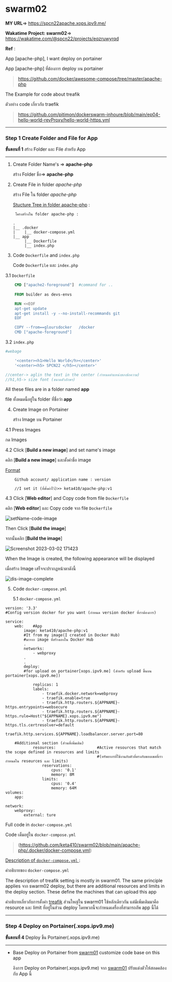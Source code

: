 # swarm02

**MY URL**=> https://spcn22apache.xops.ipv9.me/

**Wakatime Project: swarm02**=> https://wakatime.com/@spcn22/projects/eqzruwyrqd


**Ref** : 

App [apache-php], I want deploy on portainer

App [apache-php] ที่ต้องการ deploy บน portainer

>https://github.com/docker/awesome-compose/tree/master/apache-php  

The Example for code about treafik

ตัวอย่าง code เกี่ยวกับ traefik

>https://github.com/pitimon/dockerswarm-inhoure/blob/main/ep04-hello-world-revProxy/hello-world-https.yml 

_____________________________________

### **Step 1** Create Folder and File for App
**ขั้นตอนที่ 1** สร้าง Folder และ File สำหรับ App
_____________________________________

1. Create Folder Name's => **apache-php**
    
    สร้าง Folder ชื่อ=> **apache-php**

2. Create File in folder *apache-php*

    สร้าง File ใน folder *apache-php*

    <ins>Stucture Tree in folder apache-php</ins> :

        โครงสร้างใน folder apache-php :

    ```
    .
    |__ .docker
    |    |__ docker-compose.yml
    |__ app
         |__ Dockerfile
         |__ index.php
    ```

3. Code ```Dockerfile``` and ```index.php```

    Code ```Dockerfile``` และ ```index.php```

3.1 ```Dockerfile``` 

```dockerfile
    CMD ["apache2-foreground"]  #command for ..
    
    FROM builder as devs-envs   

    RUN <<EOF
    apt-get update
    apt-get install -y --no-install-recommands git
    EOF

    COPY --from==gloursdocker   /docker
    CMD ["apache-foreground"]

```

3.2 ```index.php```
```php
#webage

    '<center><h1>Hello World</h></center>'
    '<center><h5> SPCN22 </h5></center>'

//center-> aglin the text in the center (กำหนดตำแหน่งของข้อความ)
//h1,h5-> size font (ขนาดตัวอักษร)
```
All these files are in a folder named **app**

file ทั้งหมดนี้อยู่ใน folder ที่ชื่อว่า **app**

4. Create Image on Portainer

    สร้าง Image บน Portainer

4.1 Press Images 

กด Images

4.2 Click [**Build a new image**] and set name's image

คลิก [**Build a new image**] และตั้งค่าชื่อ image 

<ins>Format</ins>

```
    Github account/ application name : version

    //I set it (ที่ตั้งค่าไว้)>> keta410/apache-php:v1  
```

4.3 Click [**Web editor**] and Copy code from file ```Dockerfile```

คลิก [**Web editor**] และ Copy code จาก file ```Dockerfile```

![setName-code-image](https://user-images.githubusercontent.com/104758471/222944709-0cfc5513-1a8b-4287-baf8-40a1dd208eb2.jpg)

Then Click [**Build the image**]

จากนั้นคลิก [**Build the image**]

![Screenshot 2023-03-02 171423](https://user-images.githubusercontent.com/104758471/222944824-1dfd5287-0adc-47ea-b6c9-bc96909c8a41.png)

When the Image is created, the following appearance will be displayed

เมื่อสร้าง Image เสร็จจะปรากฏหน้าตาดังนี้

![dis-image-complete](https://user-images.githubusercontent.com/104758471/222945083-e352818f-b2c5-48ed-98fe-4487b9d81520.jpg)

5. Code ```docker-compose.yml``` 

    5.1 ```docker-compose.yml``` 

```docker
version: '3.3'  
#Config version docker for you want (กำหนด version docker ที่เราต้องการ)

service: 
    web:    #App
        image: keta410/apache-php:v1
        #It from my image(I created in Docker Hub)
        #มาจาก image ที่สร้างเองใน Docker Hub 
        .
        networks:
            - webproxy  
        .
        .
        deploy:     
        #for upload on portainer[xops.ipv9.me] (สำหรับ upload ขึ้นบน portainer[xops.ipv9.me])
    
            replicas: 1
            labels:
                - traefik.docker.network=webproxy
                - traefik.enable=true
                - traefik.http.routers.${APPNAME}-https.entrypoints=websecure
                - traefik.http.routers.${APPNAME}-https.rule=Host("${APPNAME}.xops.ipv9.me")
                - traefik.http.routers.${APPNAME}-https.tls.certresolver=default
                - traefik.http.services.${APPNAME}.loadbalancer.server.port=80

    #Additional section (ส่วนที่เพิ่มเติม)
            resources:                  #Active resources that match the scope defined in resources and limits
                                        #(ทรัพยากรที่ใช้งานกับตัวที่ตรงกับขอบเขตที่เรากำหนดใน reseurces และ limits)
                reservations:           
                    cpus: '0.1'
                    memory: 8M
                limits:                 
                    cpus: '0.4'
                    memory: 64M
volumes:
    app:

network:
    webproxy:
        external: ture  

``` 

Full code in ```docker-compose.yml```

Code เต็มอยู่ใน ```docker-compose.yml```

>(https://github.com/keta410/swarm02/blob/main/apache-php/.docker/docker-compose.yml)

<ins>Description of ```docker-compose.yml``` </ins> :

คำอธิบายของ ```docker-compose.yml``` 

The description of treafik setting is mostly in swarm01. The same principle applies จาก swarm02 deploy, but there are additional resources and limits in the deploy section. These define the machines that can upload this app

คำอธิบายเกี่ยวกับการตั้งค่า [treafik](https://github.com/keta410/swarm01#step-1-create-folder-and-file-for-app) ส่วนใหญ่ใน swarm01 ใช้หลักเดียวกัน แต่มีเพิ่มเติมมาคือ resource และ limit ที่อยู่ในส่วน deploy โดยพวกนี้จะกำหนดเครื่องที่สามารถอัพ app นี้ได้
____________

### **Step 4** Deploy on Portainer(.xops.ipv9.me)
**ขั้นตอนที่ 4** Deploy ขึ้น Portainer(.xops.ipv9.me)
_____________________________________

*   Base Deploy on Portainer from [swarm01](https://github.com/keta410/swarm01#step-2-deploy-on-portainerxopsipv9me) 
customize code base on this app

    
    อิงการ Deploy on Portainer(.xops.ipv9.me) จาก [swarm01](https://github.com/keta410/swarm01#step-2-deploy-on-portainerxopsipv9me) ปรับแต่งตัวให้สอดคล้องกับ App นี้

